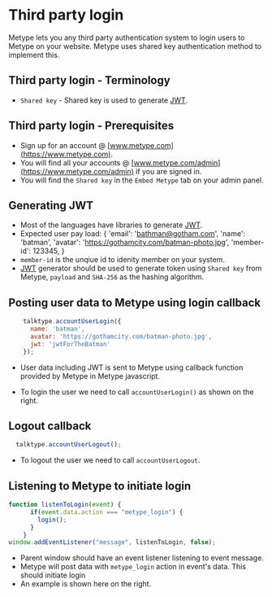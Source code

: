 # Third party login

Metype lets you any third party authentication system to login users to Metype on your website. Metype uses shared key authentication method to implement this.

## Third party login - Terminology
* `Shared key` - Shared key is used to generate [JWT](https://jwt.io/).

## Third party login - Prerequisites

* Sign up for an account @ [www.metype.com](https://www.metype.com).
* You will find all your accounts @ [www.metype.com/admin](https://www.metype.com/admin) if you are signed in.
* You will find the `Shared key` in the `Embed Metype` tab on your admin panel.

## Generating JWT

* Most of the languages have libraries to generate [JWT](https://jwt.io/).
* Expected user pay load:
  {
    'email': 'bathman@gotham.com',
    'name': 'batman',
    'avatar': 'https://gothamcity.com/batman-photo.jpg',
    'member-id': 123345,
  }
* `member-id` is the unqiue id to idenity member on your system.
* [JWT](https://jwt.io/) generator should be used to generate token using `Shared key` from Metype, `payload` and `SHA-256` as the hashing algorithm.

## Posting user data to Metype using login callback

```javascript
    talktype.accountUserLogin({
      name: 'batman',
      avatar: 'https://gothamcity.com/batman-photo.jpg',
      jwt: 'jwtForTheBatman'
    });
```
* User data including JWT is sent to Metype using callback function provided by Metype in Metype javascript.

*  To login the user we need to call `accountUserLogin()` as shown on the right.

## Logout callback

```javascript
  talktype.accountUserLogout();
```

* To logout the user we need to call `accountUserLogout`.

## Listening to Metype to initiate login
```javascript
function listenToLogin(event) {
      if(event.data.action === "metype_login") {
        login();
      }
    }
window.addEventListener("message", listenToLogin, false);
```
* Parent window should have an event listener listening to event message.
* Metype will post data with `metype_login` action in event's data. This should initiate login
* An example is shown here on the right.
